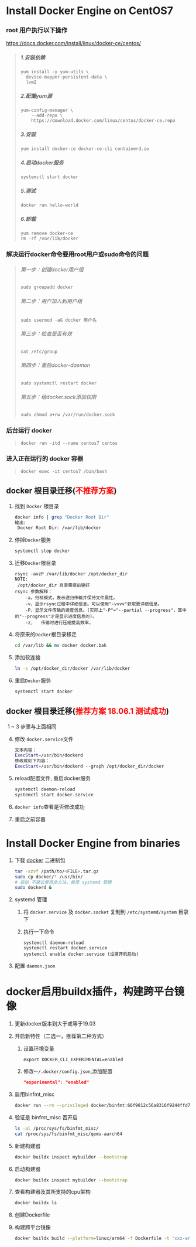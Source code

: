 # Install Docker Engine on CentOS7

### root 用户执行以下操作
https://docs.docker.com/install/linux/docker-ce/centos/
> ##### 1.安装依赖
> ```
> yum install -y yum-utils \
>   device-mapper-persistent-data \
>   lvm2
> ```
> ##### 2.配置yum源
> ```
> yum-config-manager \
>     --add-repo \
>     https://download.docker.com/linux/centos/docker-ce.repo
> ```
> ##### 3.安装
> ```
> yum install docker-ce docker-ce-cli containerd.io
> ```
> ##### 4.启动docker服务
> ```
> systemctl start docker
> ```
> ##### 5.测试
> 
> ```
> docker run hello-world
> ```
> ##### 6.卸载
> ```
> yum remove docker-ce
> rm -rf /var/lib/docker
> ```


### 解决运行docker命令要用root用户或sudo命令的问题
> ###### 第一步：创建docker用户组
> ```
> sudo groupadd docker
> ```
> ###### 第二步：用户加入到用户组
> ```
> sudo usermod -aG docker 用户名
> ```
> ###### 第三步：检查是否有效
> ```
> cat /etc/group
> ```
> ###### 第四步：重启docker-daemon
> ```
> sudo systemctl restart docker
> ```
> ###### 第五步：给docker.sock添加权限
> ```
> sudo chmod a+rw /var/run/docker.sock
> ```

### 后台运行 docker  
> ```
> docker run -itd --name centos7 centos
> ```

### 进入正在运行的 docker 容器
> ```
> docker exec -it centos7 /bin/bash
> ```

## docker 根目录迁移(<font color="red">不推荐方案</font>)

1. 找到 `Docker` 根目录

   ```bash
   docker info | grep "Docker Root Dir"
   输出:
    Docker Root Dir: /var/lib/docker
   ```

2. 停掉`Docker`服务

   ```bash
   systemctl stop docker
   ```

3. 迁移`Docker`根目录

   ```
   rsync -avzP /var/lib/docker /opt/docker_dir
   NOTE:
   	/opt/docker_dir 目录需提前建好
   rsync 参数解释：
       -a，归档模式，表示递归传输并保持文件属性。
       -v，显示rsync过程中详细信息。可以使用"-vvvv"获取更详细信息。
       -P，显示文件传输的进度信息。(实际上"-P"="--partial --progress"，其中的"--progress"才是显示进度信息的)。
       -z,   传输时进行压缩提高效率。
   ```

4. 将原来的`Docker`根目录移走

   ```bash
   cd /var/lib && mv docker docker.bak
   ```

5. 添加软连接

   ```bash
   ln -s /opt/docker_dir/docker /var/lib/docker
   ```

6. 重启`Docker`服务

   ```bash
   systemctl start docker
   ```

## docker 根目录迁移(<font color="red">推荐方案 18.06.1 测试成功</font>)

​	1 ~ 3 步骤与上面相同

4. 修改 `docker.service`文件

   ```bash
   文本内容：
   ExecStart=/usr/bin/dockerd
   修改成如下内容：
   ExecStart=/usr/bin/dockerd --graph /opt/docker_dir/docker
   ```

5. reload配置文件, 重启docker服务

   ```bash
   systemctl daemon-reload
   systemctl start docker.service
   ```

6. `docker info`查看是否修改成功

7. 重启之前容器


# Install Docker Engine from binaries

1. 下载 [docker](https://download.docker.com/linux/static/stable/) 二进制包

   ```bash
   tar -xzvf /path/to/<FILE>.tar.gz
   sudo cp docker/* /usr/bin/
   # 启动 不建议使用此方法，推荐 systemd 管理
   sudo dockerd &
   ```

2. systemd 管理

   1. 将 `docker.service` 及 `docker.socket` 复制到 `/etc/systemd/system` 目录下

   2. 执行一下命令

      ```
      systemctl daemon-reload
      systemctl restart docker.service
      systemctl enable docker.service (设置开机启动)
      ```

3. 配置 `daemon.json` 

# docker启用buildx插件，构建跨平台镜像
1. 更新docker版本到大于或等于19.03

2. 开启新特性（二选一，推荐第二种方式）

   1. 设置环境变量

      ```shell
      export DOCKER_CLI_EXPERIMENTAL=enabled
      ```

   2. 修改`～/.docker/config.json`,添加配置

      ```json
      "experimental": "enabled"
      ```

3. 启用binfmt_misc

   ```bash
   docker run --rm --privileged docker/binfmt:66f9012c56a8316f9244ffd7622d7c21c1f6f28d
   ```

4. 验证是 binfmt_misc 否开启

   ```bash
   ls -al /proc/sys/fs/binfmt_misc/
   cat /proc/sys/fs/binfmt_misc/qemu-aarch64
   ```

5. 新建构建器

   ```bash
   docker buildx inspect mybuilder --bootstrap
   ```

6. 启动构建器

   ```bash
   docker buildx inspect mybuilder --bootstrap
   ```

7. 查看构建器及其所支持的cpu架构

   ```bash
   docker buildx ls
   ```

8. 创建Dockerfile

9. 构建跨平台镜像

   ```bash
   docker buildx build --platform=linux/arm64 -f Dockerfile -t 'xxx-arm:v1.0' -o type=docker .
   ```


